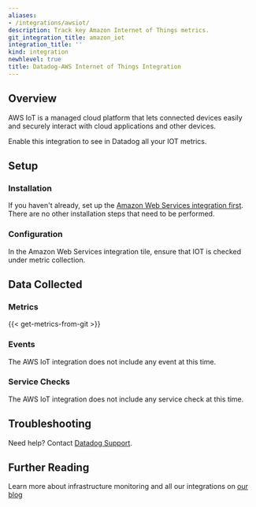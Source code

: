 ```yaml
---
aliases:
- /integrations/awsiot/
description: Track key Amazon Internet of Things metrics.
git_integration_title: amazon_iot
integration_title: ''
kind: integration
newhlevel: true
title: Datadog-AWS Internet of Things Integration
---
```


## Overview

AWS IoT is a managed cloud platform that lets connected devices easily and securely interact with cloud applications and other devices.

Enable this integration to see in Datadog all your IOT metrics.

## Setup
### Installation

If you haven't already, set up the [Amazon Web Services integration first](https://docs.datadoghq.com/integrations/aws/). There are no other installation steps that need to be performed.

### Configuration

In the Amazon Web Services integration tile, ensure that IOT is checked under metric collection.

## Data Collected
### Metrics
{{< get-metrics-from-git >}}

### Events
The AWS IoT integration does not include any event at this time.

### Service Checks
The AWS IoT integration does not include any service check at this time.

## Troubleshooting
Need help? Contact [Datadog Support](http://docs.datadoghq.com/help/).

## Further Reading
Learn more about infrastructure monitoring and all our integrations on [our blog](https://www.datadoghq.com/blog/)